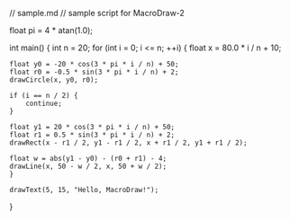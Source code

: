 // sample.md
// sample script for MacroDraw-2


float pi = 4 * atan(1.0);

int main()
{
    int n = 20;
    for (int i = 0; i <= n; ++i) {
	float x = 80.0 * i / n + 10;

	float y0 = -20 * cos(3 * pi * i / n) + 50;
	float r0 = -0.5 * sin(3 * pi * i / n) + 2;
	drawCircle(x, y0, r0);

	if (i == n / 2) {
	    continue;
	}

	float y1 = 20 * cos(3 * pi * i / n) + 50;
	float r1 = 0.5 * sin(3 * pi * i / n) + 2;
	drawRect(x - r1 / 2, y1 - r1 / 2, x + r1 / 2, y1 + r1 / 2);

	float w = abs(y1 - y0) - (r0 + r1) - 4;
	drawLine(x, 50 - w / 2, x, 50 + w / 2);
    }

    drawText(5, 15, "Hello, MacroDraw!");
}
